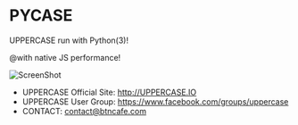 PYCASE
======
UPPERCASE run with Python(3)!

@with native JS performance!

![ScreenShot](https://raw.github.com/BTNcafe/PYCASE/master/PYCASE.jpg)

- UPPERCASE Official Site: http://UPPERCASE.IO
- UPPERCASE User Group: https://www.facebook.com/groups/uppercase
- CONTACT: contact@btncafe.com
